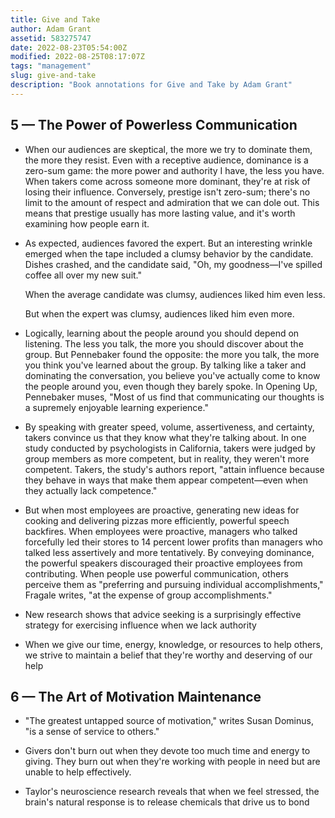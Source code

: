 ```yaml
---
title: Give and Take
author: Adam Grant
assetid: 583275747
date: 2022-08-23T05:54:00Z
modified: 2022-08-25T08:17:07Z
tags: "management"
slug: give-and-take
description: "Book annotations for Give and Take by Adam Grant"
---
```


## 5 — The Power of Powerless Communication

*  When our audiences are skeptical, the more we try to dominate them, the more they resist. Even with a receptive audience, dominance is a zero-sum game: the more power and authority I have, the less you have. When takers come across someone more dominant, they're at risk of losing their influence. Conversely, prestige isn't zero-sum; there's no limit to the amount of respect and admiration that we can dole out. This means that prestige usually has more lasting value, and it's worth examining how people earn it.

*  As expected, audiences favored the expert. But an interesting wrinkle emerged when the tape included a clumsy behavior by the candidate. Dishes crashed, and the candidate said, "Oh, my goodness—I've spilled coffee all over my new suit."
   
   When the average candidate was clumsy, audiences liked him even less.
   
   But when the expert was clumsy, audiences liked him even more.

*  Logically, learning about the people around you should depend on listening. The less you talk, the more you should discover about the group. But Pennebaker found the opposite: the more you talk, the more you think you've learned about the group. By talking like a taker and dominating the conversation, you believe you've actually come to know the people around you, even though they barely spoke. In Opening Up, Pennebaker muses, "Most of us find that communicating our thoughts is a supremely enjoyable learning experience."

*  By speaking with greater speed, volume, assertiveness, and certainty, takers convince us that they know what they're talking about. In one study conducted by psychologists in California, takers were judged by group members as more competent, but in reality, they weren't more competent. Takers, the study's authors report, "attain influence because they behave in ways that make them appear competent—even when they actually lack competence."

*  But when most employees are proactive, generating new ideas for cooking and delivering pizzas more efficiently, powerful speech backfires. When employees were proactive, managers who talked forcefully led their stores to 14 percent lower profits than managers who talked less assertively and more tentatively. By conveying dominance, the powerful speakers discouraged their proactive employees from contributing. When people use powerful communication, others perceive them as "preferring and pursuing individual accomplishments," Fragale writes, "at the expense of group accomplishments."

*  New research shows that advice seeking is a surprisingly effective strategy for exercising influence when we lack authority

*  When we give our time, energy, knowledge, or resources to help others, we strive to maintain a belief that they're worthy and deserving of our help

## 6 — The Art of Motivation Maintenance

*  "The greatest untapped source of motivation," writes Susan Dominus, "is a sense of service to others."

*  Givers don't burn out when they devote too much time and energy to giving. They burn out when they're working with people in need but are unable to help effectively.

*  Taylor's neuroscience research reveals that when we feel stressed, the brain's natural response is to release chemicals that drive us to bond

